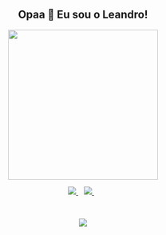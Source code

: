 <h2 align='center'>
  Opaa 👋 Eu sou o Leandro!
</h2>

<p align='center'>
  <a href="#"><img src="https://github-readme-stats.vercel.app/api/top-langs/?username=leandrolabella&layout=compact&theme=dark" width="300"></a>
</p>

<p align='center'>
  <a href="https://www.linkedin.com/in/leandro-labella/" target="_blank">
    <img src="https://img.shields.io/badge/linkedin-%230077B5.svg?&style=for-the-badge&logo=linkedin&logoColor=white" / target"_blank">
  </a>&nbsp;&nbsp;
  <a href="mailto:leandro.silva.0744@gmail.com" target="_blank">
    <img src="https://img.shields.io/badge/Gmail-D14836?style=for-the-badge&logo=gmail&logoColor=white" / target"_blank">
  </a>&nbsp;&nbsp;
</p>

<br>
<p align='center'>
  <a href="#"><img src="https://badges.pufler.dev/visits/leandrolabella/leandrolabella"></a>
</p>
